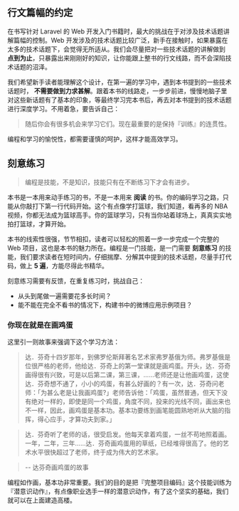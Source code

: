 ## 行文篇幅的约定

在书写针对 Laravel 的 Web 开发入门书籍时，最大的挑战在于对涉及技术话题讲解篇幅的控制。Web 开发涉及的技术话题比较广泛，新手在接触时，如果暴露在太多的技术话题下，会觉得无所适从。我们会尽量把对一些技术话题的讲解做到 **点到为止**，只暴露出来刚刚好的知识，让你能跟上整书的行文线路，而不会深陷技术话题的沼泽。

我们希望新手读者能理解这个设计，在第一遍的学习中，遇到本书提到的一些技术话题时， **不需要做到力求甚解**。跟着本书的线路走，一步步前进，慢慢地脑子里对这些新话题有了基本的印象，等最终学习完本书后，再去对本书提到的技术话题进行深度学习。不用着急，要告诉自己：

> 随后你会有很多机会来学习它们。现在最重要的是保持『训练』的连贯性。

编程和学习的愉悦性，都需要谨慎的呵护，这样才能高效学习。

## 刻意练习

> 编程是技能，不是知识，技能只有在不断练习下才会有进步。

本书是一本用来动手练习的书，不是一本用来 **阅读** 的书。你的编码学习之路，只能从你敲打下第一行代码开始。这个有点像学打篮球，我们知道，看再多的 NBA 视频，你都无法成为篮球高手。你的篮球学习，只有当你站着球场上，真真实实地拍打篮球，才算开始。

本书的线索性很强，节节相扣，读者可以轻松的照着一步一步完成一个完整的 Web 项目，这也是本书的魅力所在。编程是一门技能，是一门需要 **刻意练习** 的技能，我们要求读者在短时间内，仔细揣摩、分解其中提到的技术话题，尽量手打代码，做上 **5 遍**，方能尽得此书精华。

刻意练习需要有反馈，在重复练习时，挑战自己：

- 从头到尾做一遍需要花多长时间？
- 能不能在完全不看书的情况下，构建书中的微博应用示例项目？

### 你现在就是在画鸡蛋

这里引一则故事来强调下这个学习方法：

> 达．芬奇十四岁那年，到佛罗伦斯拜著名艺术家弗罗基俄为师。弗罗基俄是位很严格的老师，他给达．芬奇上的第一堂课就是画鸡蛋。开头，达．芬奇画得很有兴致，可是以后第二课，第三课，......老师还是让他画鸡蛋，这使达．芬奇想不通了，小小的鸡蛋，有甚么好画的？有一次，达．芬奇问老师：「为甚么老是让我画鸡蛋?」老师告诉他：「鸡蛋，虽然普通，但天下没有绝对一样的，即使是同一个鸡蛋，角度不同，投来的光线不同，画出来也不一样，因此，画鸡蛋是基本功。基本功要练到画笔能圆熟地听从大脑的指挥，得心应手，才算功夫到家。」 

> 达．芬奇听了老师的话，很受启发。他每天拿着鸡蛋，一丝不苟地照着画。一年，二年，三年......达．芬奇画鸡蛋用的草纸，已经堆得很高了。他的艺术水平很快超过了老师，终于成为伟大的艺术家。

> -- 达芬奇画鸡蛋的故事

编程如作画，基本功非常重要。我们的目的是把『完整项目编码』这个技能训练为『潜意识动作』，有点像职业选手一样的潜意识动作，有了这个坚实的基础，我们就可以在上面建造高楼。

